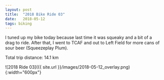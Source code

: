```yaml
---
layout: post
title:  "2018 Bike Ride 03"
date:   2018-05-12
tags: biking
---
```


I tuned up my bike today because last time it was squeaky and a bit of a drag to ride. After that, I went to TCAF and out to Left Field for more cans of sour beer (Squeezeplay Plum).

Total trip distance: 14.1 km

![2018 Ride 03]({{ site.url }}/images/2018-05-12_overlay.png){:width="600px"}


